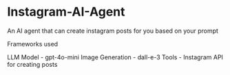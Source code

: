 # Instagram-AI-Agent


An AI agent that can create instagram posts for you based on your prompt

Frameworks used 

LLM Model - gpt-4o-mini
Image Generation - dall-e-3
Tools - Instagram API for creating posts 